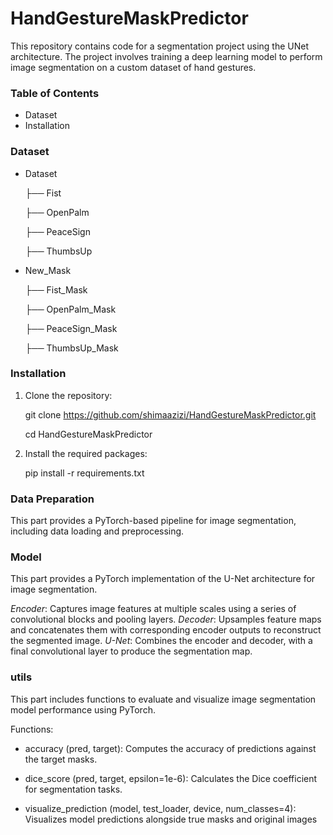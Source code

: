 # HandGestureMaskPredictor

This repository contains code for a segmentation project using the UNet architecture. The project involves training a deep learning model to perform image segmentation on a custom dataset of hand gestures.


### Table of Contents
* Dataset
* Installation


### Dataset
* Dataset
  
    ├── Fist
  
    ├── OpenPalm
  
    ├── PeaceSign
  
    ├── ThumbsUp
  
* New_Mask
  
    ├── Fist_Mask
  
    ├── OpenPalm_Mask
  
    ├── PeaceSign_Mask
  
    ├── ThumbsUp_Mask


### Installation
1. Clone the repository:
   
   git clone https://github.com/shimaazizi/HandGestureMaskPredictor.git
   
   cd HandGestureMaskPredictor

3. Install the required packages:
   
   pip install -r requirements.txt


### Data Preparation
This part provides a PyTorch-based pipeline for image segmentation, including data loading and preprocessing. 


### Model
This part provides a PyTorch implementation of the U-Net architecture for image segmentation.

*Encoder*: Captures image features at multiple scales using a series of convolutional blocks and pooling layers.
*Decoder*: Upsamples feature maps and concatenates them with corresponding encoder outputs to reconstruct the segmented image.
*U-Net*: Combines the encoder and decoder, with a final convolutional layer to produce the segmentation map.


### utils
This part includes functions to evaluate and visualize image segmentation model performance using PyTorch.

Functions:

* accuracy (pred, target): Computes the accuracy of predictions against the target masks.

* dice_score (pred, target, epsilon=1e-6): Calculates the Dice coefficient for segmentation tasks.

* visualize_prediction (model, test_loader, device, num_classes=4): Visualizes model predictions alongside true masks and original images



